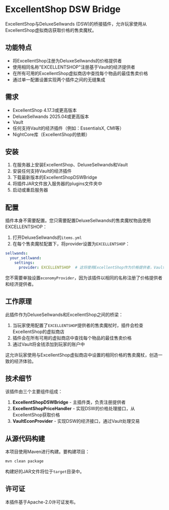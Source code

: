 # ExcellentShop DSW Bridge

ExcellentShop与DeluxeSellwands (DSW)的桥接插件，允许玩家使用从ExcellentShop虚拟商店获取价格的售卖魔杖。

## 功能特点

- 将ExcellentShop注册为DeluxeSellwands的价格提供者
- 使用相同名称"EXCELLENTSHOP"注册基于Vault的经济提供者
- 在所有可用的ExcellentShop虚拟商店中查找每个物品的最佳售卖价格
- 通过单一配置设置实现两个插件之间的无缝集成

## 需求

- ExcellentShop 4.17.3或更高版本
- DeluxeSellwands 2025.04或更高版本
- Vault
- 任何支持Vault的经济插件（例如：EssentialsX, CMI等）
- NightCore库（ExcellentShop的依赖）

## 安装

1. 在服务器上安装ExcellentShop、DeluxeSellwands和Vault
2. 安装任何支持Vault的经济插件
3. 下载最新版本的ExcellentShopDSWBridge
4. 将插件JAR文件放入服务器的plugins文件夹中
5. 启动或重启服务器

## 配置

插件本身不需要配置。您只需要配置DeluxeSellwands的售卖魔杖物品使用EXCELLENTSHOP：

1. 打开DeluxeSellwands的`items.yml`
2. 在每个售卖魔杖配置下，将provider设置为`EXCELLENTSHOP`：

```yaml
sellwands:
  your_sellwand:
    settings:
      provider: EXCELLENTSHOP  # 这将使用ExcellentShop作为价格提供者，Vault作为经济提供者
```

您不需要单独设置`economyProvider`，因为该插件以相同的名称注册了价格提供者和经济提供者。

## 工作原理

此插件作为DeluxeSellwands和ExcellentShop之间的桥梁：

1. 当玩家使用配置了`EXCELLENTSHOP`提供者的售卖魔杖时，插件会检查ExcellentShop的虚拟商店
2. 插件会在所有可用的虚拟商店中查找每个物品的最佳售卖价格
3. 通过Vault将金钱添加到玩家的账户中

这允许玩家使用与ExcellentShop虚拟商店中设置的相同价格的售卖魔杖，创造一致的经济体验。

## 技术细节

该插件由三个主要组件组成：

1. **ExcellentShopDSWBridge** - 主插件类，负责注册提供者
2. **ExcellentShopPriceHandler** - 实现DSW的价格处理接口，从ExcellentShop获取价格
3. **VaultEconProvider** - 实现DSW的经济接口，通过Vault处理交易

## 从源代码构建

本项目使用Maven进行构建。要构建项目：

```bash
mvn clean package
```

构建好的JAR文件将位于`target`目录中。

## 许可证

本插件基于Apache-2.0许可证发布。 